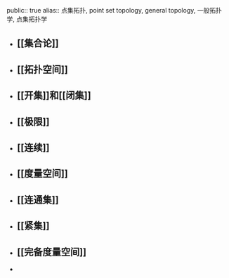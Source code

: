 public:: true
alias:: 点集拓扑, point set topology, general topology, 一般拓扑学, 点集拓扑学

- ## [[集合论]]
- ## [[拓扑空间]]
- ## [[开集]]和[[闭集]]
- ## [[极限]]
- ## [[连续]]
- ## [[度量空间]]
- ## [[连通集]]
- ## [[紧集]]
- ## [[完备度量空间]]
-